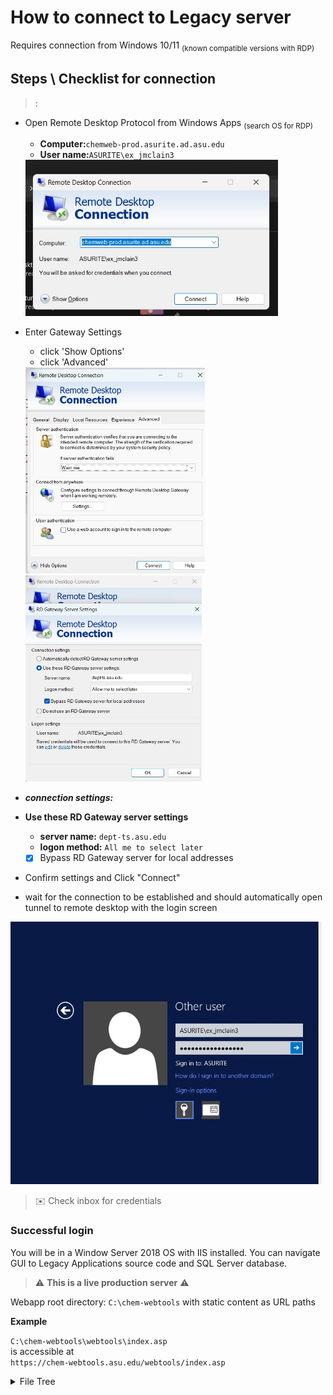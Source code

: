 # How to connect to Legacy server

Requires connection from Windows 10/11 <sub>(known compatible versions with RDP)</sub>

## Steps \ Checklist for connection

> :


- Open Remote Desktop Protocol from Windows Apps <sub>(search OS for RDP)</sub>

  - **Computer:**`chemweb-prod.asurite.ad.asu.edu`  
  - **User name:**`ASURITE\ex_jmclain3`  

   <img src="./assets/SMS_rdp-remote-conn-db.jpg" height="250" />

- Enter Gateway Settings
  - click 'Show Options'
  - click 'Advanced'

   <img src="./assets/SMS_rdp-config-advance-1.jpg" height="330" />
   <img src="./assets/SMS_rdp-config-advance.jpg"  height='330'/>

- **_connection settings:_**
- **Use these RD Gateway server settings**
  - **server name:** `dept-ts.asu.edu` 
  - **logon method:** `All me to select later`
  - [x] Bypass RD Gateway server for local addresses

- Confirm settings and Click "Connect"

- wait for the connection to be established and should automatically open tunnel to remote desktop with the login screen

<img src="./assets/SMS_rdp-login.jpg" height="420" />

> :envelope: Check inbox for credentials


### Successful login

You will be in a Window Server 2018 OS with IIS installed. You can navigate GUI to Legacy Applications source code and SQL Server database.

> :warning: **This is a live production server** :warning:  

Webapp root directory: `C:\chem-webtools` with static content as URL paths 

**Example**

`C:\chem-webtools\webtools\index.asp`  
is accessible at  
`https://chem-webtools.asu.edu/webtools/index.asp`





<details>

<summary>
File Tree

</summary>

[link](./assets/tree-ex.txt)

</details>


<!-- dept-sql17-n2.asurite.ad.asu.edu\dept_chem17,51437 and dept-sql17-n1.asurite.ad.asu.edu\dept_chem17,51437 on Chembus database -->